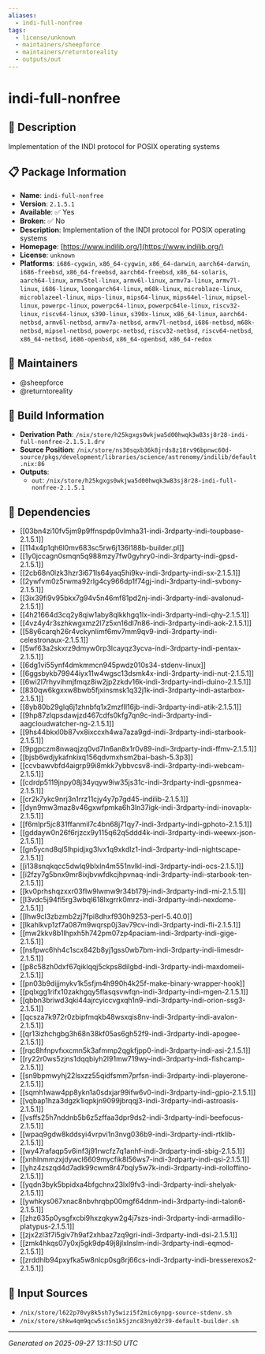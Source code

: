 ```yaml
---
aliases:
  - indi-full-nonfree
tags:
  - license/unknown
  - maintainers/sheepforce
  - maintainers/returntoreality
  - outputs/out
---
```


# indi-full-nonfree

## 📝 Description

Implementation of the INDI protocol for POSIX operating systems

## 📋 Package Information

- **Name**: `indi-full-nonfree`
- **Version**: `2.1.5.1`
- **Available**: ✅ Yes
- **Broken**: ✅ No
- **Description**: Implementation of the INDI protocol for POSIX operating systems
- **Homepage**: [https://www.indilib.org/](https://www.indilib.org/)
- **License**: `unknown`
- **Platforms**: `i686-cygwin`, `x86_64-cygwin`, `x86_64-darwin`, `aarch64-darwin`, `i686-freebsd`, `x86_64-freebsd`, `aarch64-freebsd`, `x86_64-solaris`, `aarch64-linux`, `armv5tel-linux`, `armv6l-linux`, `armv7a-linux`, `armv7l-linux`, `i686-linux`, `loongarch64-linux`, `m68k-linux`, `microblaze-linux`, `microblazeel-linux`, `mips-linux`, `mips64-linux`, `mips64el-linux`, `mipsel-linux`, `powerpc-linux`, `powerpc64-linux`, `powerpc64le-linux`, `riscv32-linux`, `riscv64-linux`, `s390-linux`, `s390x-linux`, `x86_64-linux`, `aarch64-netbsd`, `armv6l-netbsd`, `armv7a-netbsd`, `armv7l-netbsd`, `i686-netbsd`, `m68k-netbsd`, `mipsel-netbsd`, `powerpc-netbsd`, `riscv32-netbsd`, `riscv64-netbsd`, `x86_64-netbsd`, `i686-openbsd`, `x86_64-openbsd`, `x86_64-redox`
## 👥 Maintainers

- @sheepforce
- @returntoreality


## 🔧 Build Information

- **Derivation Path**: `/nix/store/h25kgxgs0wkjwa5d00hwqk3w83sj8r28-indi-full-nonfree-2.1.5.1.drv`
- **Source Position**: `/nix/store/ns30sqxb36k8jrds8z18rv96bpnwc60d-source/pkgs/development/libraries/science/astronomy/indilib/default.nix:86`
- **Outputs**:
  - `out`:  `/nix/store/h25kgxgs0wkjwa5d00hwqk3w83sj8r28-indi-full-nonfree-2.1.5.1`

## 🔗 Dependencies

- [[03bn4zi10fv5jm9p9ffnspdp0vlmha31-indi-3rdparty-indi-toupbase-2.1.5.1]]
- [[114x4p1qh6l0mv683sc5rw6j136l188b-builder.pl]]
- [[1y0jccagn0smqn5q988mzy7fw0gyhry0-indi-3rdparty-indi-gpsd-2.1.5.1]]
- [[2cb68n0lzk3hzr3i671ls64yaq5hi9kv-indi-3rdparty-indi-sx-2.1.5.1]]
- [[2ywfvm0z5rwma92rlg4cy966dp1f74gj-indi-3rdparty-indi-svbony-2.1.5.1]]
- [[3ix39fi9v95bkx7g94v5n46mf81pd2nj-indi-3rdparty-indi-avalonud-2.1.5.1]]
- [[4h21664d3cq2y8qiw1aby8qlkkhgq1lx-indi-3rdparty-indi-qhy-2.1.5.1]]
- [[4vz4y4r3szhkwgxmz2l7z5xn16dl7n86-indi-3rdparty-indi-aok-2.1.5.1]]
- [[58y6carqh26r4vckynlimf6mv7mm9qv9-indi-3rdparty-indi-celestronaux-2.1.5.1]]
- [[5wf63a2skxrz9dmyw0rp3lcayqz3ycva-indi-3rdparty-indi-pentax-2.1.5.1]]
- [[6dg1vi55ynf4dmkmmcn945pwdz010s34-stdenv-linux]]
- [[6ggsbykb79944iyx11w4wgsc13dsmk4x-indi-3rdparty-indi-nut-2.1.5.1]]
- [[6wi2l7rhyvihmjfmqz8iw2jp2zkdv16k-indi-3rdparty-indi-duino-2.1.5.1]]
- [[830qw6kgxxw8bwb5fjxinsmsk1q32j1k-indi-3rdparty-indi-astarbox-2.1.5.1]]
- [[8yb80b29glq6j1zhnbfq1x2mzfll16jb-indi-3rdparty-indi-atik-2.1.5.1]]
- [[9hp87zlqpsdawjzd467cdfs0kfg7qn9c-indi-3rdparty-indi-aagcloudwatcher-ng-2.1.5.1]]
- [[9hs44bkxl0b87vx8ixccxh4wa7aza9gd-indi-3rdparty-indi-starbook-2.1.5.1]]
- [[9pgpczm8nwaqjzq0vd7ln6an8x1r0v89-indi-3rdparty-indi-ffmv-2.1.5.1]]
- [[bjsb6wdjykafnkixq156qdvmxhsm2bai-bash-5.3p3]]
- [[ccvbawvbfd4aigrp99i8mkk7ybbvcsv8-indi-3rdparty-indi-webcam-2.1.5.1]]
- [[cdrdp5119jnpy08j34yqyw9iw35js31c-indi-3rdparty-indi-gpsnmea-2.1.5.1]]
- [[cr2k7ykc9nrj3n1rrz11cjy4y7p7gd45-indilib-2.1.5.1]]
- [[dyn9mw3maz8v46gxwfpmka6h3ln37igk-indi-3rdparty-indi-inovaplx-2.1.5.1]]
- [[f6mlpr5jc831ffanmil7c4bn68j71qy7-indi-3rdparty-indi-gphoto-2.1.5.1]]
- [[gddayw0n26f6rjzcx9y115q62q5ddd4k-indi-3rdparty-indi-weewx-json-2.1.5.1]]
- [[gn5ycnd8ql5lhpidjxg3lvx1q9xkdlz1-indi-3rdparty-indi-nightscape-2.1.5.1]]
- [[i138snqkqcc5dwlq9blxln4m551nvlkl-indi-3rdparty-indi-ocs-2.1.5.1]]
- [[i2fzy7g5bnx9mr8ixjbvwfdkcjhpvnaq-indi-3rdparty-indi-starbook-ten-2.1.5.1]]
- [[kv0prhshqzxxr03flw9lwmw9r34b179j-indi-3rdparty-indi-mi-2.1.5.1]]
- [[l3vdc5j94fl5rg3wbql618lxgrrk0mrz-indi-3rdparty-indi-nexdome-2.1.5.1]]
- [[lhw9cl3zbzmb2zj7fpi8dhxf930h9253-perl-5.40.0]]
- [[lkahlkvp1zf7a087m9wqrsp0j3av79cv-indi-3rdparty-indi-fli-2.1.5.1]]
- [[mw2kkv8b1lhpxh5h742pm07zp4paciam-indi-3rdparty-indi-gige-2.1.5.1]]
- [[nsfpwc6hh4c1scx842b8yj1gss0wb7bm-indi-3rdparty-indi-limesdr-2.1.5.1]]
- [[p8c58zh0dxf67qiklqqj5ckps8dilgbd-indi-3rdparty-indi-maxdomeii-2.1.5.1]]
- [[pn03b9dijjmykv1k5sfjm4h990h4k25f-make-binary-wrapper-hook]]
- [[pqlxgg1rifx10zakhgqy5flasqsvwfqn-indi-3rdparty-indi-mgen-2.1.5.1]]
- [[qbbn3briwd3qki44ajrcyiccvgxqh1n9-indi-3rdparty-indi-orion-ssg3-2.1.5.1]]
- [[qcsza7k972r0zbipfmqkb48wsxqis8nv-indi-3rdparty-indi-avalon-2.1.5.1]]
- [[qr13izhchgbg3h68n38kf05as6gh52f9-indi-3rdparty-indi-apogee-2.1.5.1]]
- [[rqc8hfnpvfxxcmn5k3afmmp2qgkfjpp0-indi-3rdparty-indi-asi-2.1.5.1]]
- [[ry22r0ws5zjns1dqqbiyh2l91mw719wy-indi-3rdparty-indi-fishcamp-2.1.5.1]]
- [[sn9bpmwyhj22lsxzz55qidfsmm7prfsn-indi-3rdparty-indi-playerone-2.1.5.1]]
- [[sqmh1waw4pp8ykn1a0sdxjar99ifw6v0-indi-3rdparty-indi-gpio-2.1.5.1]]
- [[vqbap1hza3dgzk1iqpkjn9099jbrqqj3-indi-3rdparty-indi-astroasis-2.1.5.1]]
- [[vsffs25h7nddnb5b6z5zffaa3dpr9ds2-indi-3rdparty-indi-beefocus-2.1.5.1]]
- [[wpaq9gdw8kddsyi4vrpvi1n3nvg036b9-indi-3rdparty-indi-rtklib-2.1.5.1]]
- [[wy47rafaqp5v6inf3j91rwcfz7q1anhf-indi-3rdparty-indi-sbig-2.1.5.1]]
- [[xnhlnmmzxjdywcl6609mycfik8l56ws7-indi-3rdparty-indi-qsi-2.1.5.1]]
- [[yhz4zszqd4d7adk99cwm8r47bqly5w7k-indi-3rdparty-indi-rolloffino-2.1.5.1]]
- [[yqdn3byk5bpidxa4bfgchnx23lxl9fv3-indi-3rdparty-indi-shelyak-2.1.5.1]]
- [[ywhkys067xnac8nbvhrqbp00mgf64dnm-indi-3rdparty-indi-talon6-2.1.5.1]]
- [[zhz635p0ysgfxcbi9hxzqkyw2g4j7szs-indi-3rdparty-indi-armadillo-platypus-2.1.5.1]]
- [[zjx2zl3f7i5giv7h9af2xhbaz7zq9gri-indi-3rdparty-indi-dsi-2.1.5.1]]
- [[zmk4hkqs07y0xj5gk9dp49j8jlxlnslm-indi-3rdparty-indi-eqmod-2.1.5.1]]
- [[zrddhlb94pxyfka5w8nlcp0sg8rj66cs-indi-3rdparty-indi-bresserexos2-2.1.5.1]]

## 📁 Input Sources

- `/nix/store/l622p70vy8k5sh7y5wizi5f2mic6ynpg-source-stdenv.sh`
- `/nix/store/shkw4qm9qcw5sc5n1k5jznc83ny02r39-default-builder.sh`

---
*Generated on 2025-09-27 13:11:50 UTC*
